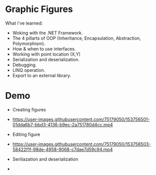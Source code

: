 # Graphic Figures
What i've learned:
- Woking with the .NET Framework.
- The 4 pillarts of OOP (Inheritance, Encapsulation, Abstraction, Polymorphism).
- How & when to use interfaces.
- Working with point location (X,Y)
- Serialization and deserialization.
- Debugging.
- LINQ operation.
- Export to an external library.

# Demo
- Creating figures
- https://user-images.githubusercontent.com/75179050/153756501-01dda6b7-bbd3-4136-b9ec-2a751780d4cc.mp4

- Editing figure
- https://user-images.githubusercontent.com/75179050/153756503-58422f1f-98de-4958-9068-c7dae7d59c94.mp4

- Seriliazation and deserialization
- 
